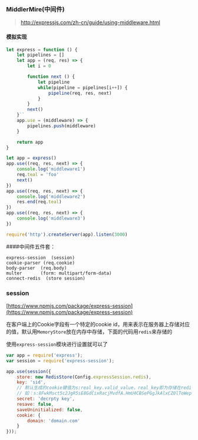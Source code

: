 ### MiddlerMire(中间件) ###
> http://expressjs.com/zh-cn/guide/using-middleware.html

#### 模拟实现
```js
let express = function () {
    let pipelines = []
    let app = (req, res) => {
        let i = 0

        function next () {
            let pipeline
            while(pipeline = pipelines[i++]) {
                pipeline(req, res, next)
            }
        }
        next()
    }``
    app.use = (middleware) => {
        pipelines.push(middleware)
    }

    return app
}

let app = express()
app.use((req, res, next) => {
    console.log('middleware1')
    req.teal = 'foo'
    next()
})
app.use((req, res, next) => {
    console.log('middleware2')
    res.end(req.teal)
})
app.use((req, res, next) => {
    console.log('middleware3')
})

require('http').createServer(app).listen(3000)
```

####中间件五件套：
```
express-session  (session)
cookie-parser (req.cookie)
body-parser  (req.body)
multer       (form: multipart/form-data)
connect-redis  (store session)
```

### session ###
[https://www.npmjs.com/package/express-session](https://www.npmjs.com/package/express-session)

在客户端上的Cookie字段有一个特定的cookie id，用来表示在服务器上存储对应的值，默认用`MemoryStore`放在内存中存储，下面的代码用`redis`来存储的

使用`express-session`模块进行设置就可以了


```javascript
var app = require('express');
var session = require('express-session');

app.use(session({
	store: new RedisStore(Config.expressSession.redis),
    key: 'sid',
	// 默认生成的cookie键值为s:real_key.valid_value，real_key即为存储在redis上的key值，valid_value为验证字符串
	// 如：s:8FwkMsct5c2JgR5sE8GdCixRacjMvdfA.HmU4CBSePGgJkAlxCZ0lToWepgk6EvsxYTMHcOMgE6Y
    secret: 'decrpty key', 
    resave: false,  
    saveUninitialized: false,
    cookie: {
		domain: 'domain.com'
	}
}));

```